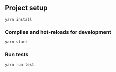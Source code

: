 ## Project setup
```
yarn install
```

### Compiles and hot-reloads for development
```
yarn start
```

### Run tests
```
yarn run test
```